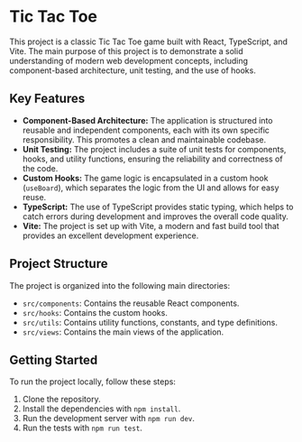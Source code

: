 # Tic Tac Toe

This project is a classic Tic Tac Toe game built with React, TypeScript, and Vite. The main purpose of this project is to demonstrate a solid understanding of modern web development concepts, including component-based architecture, unit testing, and the use of hooks.

## Key Features

- **Component-Based Architecture:** The application is structured into reusable and independent components, each with its own specific responsibility. This promotes a clean and maintainable codebase.
- **Unit Testing:** The project includes a suite of unit tests for components, hooks, and utility functions, ensuring the reliability and correctness of the code.
- **Custom Hooks:** The game logic is encapsulated in a custom hook (`useBoard`), which separates the logic from the UI and allows for easy reuse.
- **TypeScript:** The use of TypeScript provides static typing, which helps to catch errors during development and improves the overall code quality.
- **Vite:** The project is set up with Vite, a modern and fast build tool that provides an excellent development experience.

## Project Structure

The project is organized into the following main directories:

- `src/components`: Contains the reusable React components.
- `src/hooks`: Contains the custom hooks.
- `src/utils`: Contains utility functions, constants, and type definitions.
- `src/views`: Contains the main views of the application.

## Getting Started

To run the project locally, follow these steps:

1.  Clone the repository.
2.  Install the dependencies with `npm install`.
3.  Run the development server with `npm run dev`.
4.  Run the tests with `npm run test`.
